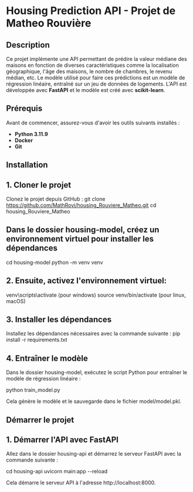 # Housing Prediction API - Projet de Matheo Rouvière

## Description
Ce projet implémente une API permettant de prédire la valeur médiane des maisons en fonction de diverses caractéristiques comme la localisation géographique, l'âge des maisons, le nombre de chambres, le revenu médian, etc. Le modèle utilisé pour faire ces prédictions est un modèle de régression linéaire, entraîné sur un jeu de données de logements. L'API est développée avec **FastAPI** et le modèle est créé avec **scikit-learn**.

## Prérequis

Avant de commencer, assurez-vous d'avoir les outils suivants installés :

- **Python 3.11.9**
- **Docker** 
- **Git**

## Installation

## 1. Cloner le projet

Clonez le projet depuis GitHub :
git clone https://github.com/MathRovi/housing_Rouviere_Matheo.git
cd housing_Rouviere_Matheo

## Dans le dossier housing-model, créez un environnement virtuel pour installer les dépendances

cd housing-model
python -m venv venv

## 2. Ensuite, activez l'environnement virtuel:
venv\scripts\activate (pour windows)
source venv/bin/activate (pour linux, macOS)

## 3. Installer les dépendances
Installez les dépendances nécessaires avec la commande suivante :
pip install -r requirements.txt

## 4. Entraîner le modèle
Dans le dossier housing-model, exécutez le script Python pour entraîner le modèle de régression linéaire :

python train_model.py

Cela génère le modèle et le sauvegarde dans le fichier model/model.pkl.

## Démarrer le projet
## 1. Démarrer l'API avec FastAPI
Allez dans le dossier housing-api et démarrez le serveur FastAPI avec la commande suivante :

cd housing-api
uvicorn main:app --reload

Cela démarre le serveur API à l'adresse http://localhost:8000.

